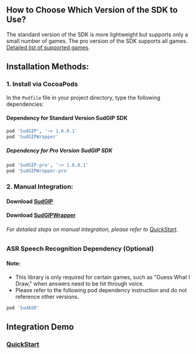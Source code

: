 ## How to Choose Which Version of the SDK to Use?

The standard version of the SDK is more lightweight but supports only a small number of games. The pro version of the SDK supports all games. [Detailed list of supported games](https://docs.sud.tech/en-US/app/Client/StartUp.html).

## Installation Methods:

### 1. Install via CocoaPods

In the `Podfile` file in your project directory, type the following dependencies:

#### Dependency for Standard Version SudGIP SDK

```ruby
pod 'SudGIP', '~> 1.6.0.1'
pod 'SudGIPWrapper'
```

##### Dependency for Pro Version SudGIP SDK

```ruby
pod 'SudGIP-pro', '~> 1.6.0.1'
pod 'SudGIPWrapper-pro'
```

### 2. Manual Integration:

#### Download [SudGIP](https://github.com/SudTechnology/sud-mgp-ios/releases)

#### Download [SudGIPWrapper](https://github.com/SudTechnology/SudMGPWrapper)

###### For detailed steps on manual integration, please refer to [QuickStart](https://github.com/SudTechnology/hello-sud-plus-ios/blob/master/project/Example/QuickStart/README.md).

### ASR Speech Recognition Dependency (Optional)

#### Note:

- This library is only required for certain games, such as "Guess What I Draw," when answers need to be hit through voice.
- Please refer to the following pod dependency instruction and do not reference other versions.

```ruby
pod 'SudASR'
```

## Integration Demo

### [QuickStart](https://github.com/SudTechnology/hello-sud-plus-ios/blob/master/project/Example/QuickStart/README.md)
